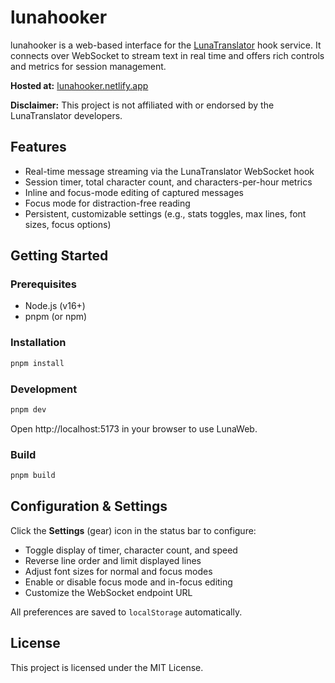 # lunahooker

lunahooker is a web-based interface for the [LunaTranslator](https://github.com/HIllya51/LunaTranslator) hook service. It connects over WebSocket to stream text in real time and offers rich controls and metrics for session management.

**Hosted at:** [lunahooker.netlify.app](https://lunahooker.netlify.app)

**Disclaimer:** This project is not affiliated with or endorsed by the LunaTranslator developers.

## Features

- Real-time message streaming via the LunaTranslator WebSocket hook
- Session timer, total character count, and characters-per-hour metrics
- Inline and focus-mode editing of captured messages
- Focus mode for distraction-free reading
- Persistent, customizable settings (e.g., stats toggles, max lines, font sizes, focus options)

## Getting Started

### Prerequisites

- Node.js (v16+)
- pnpm (or npm)

### Installation

```bash
pnpm install
```

### Development

```bash
pnpm dev
```

Open http://localhost:5173 in your browser to use LunaWeb.

### Build

```bash
pnpm build
```

## Configuration & Settings

Click the **Settings** (gear) icon in the status bar to configure:

- Toggle display of timer, character count, and speed
- Reverse line order and limit displayed lines
- Adjust font sizes for normal and focus modes
- Enable or disable focus mode and in-focus editing
- Customize the WebSocket endpoint URL

All preferences are saved to `localStorage` automatically.

## License

This project is licensed under the MIT License.
